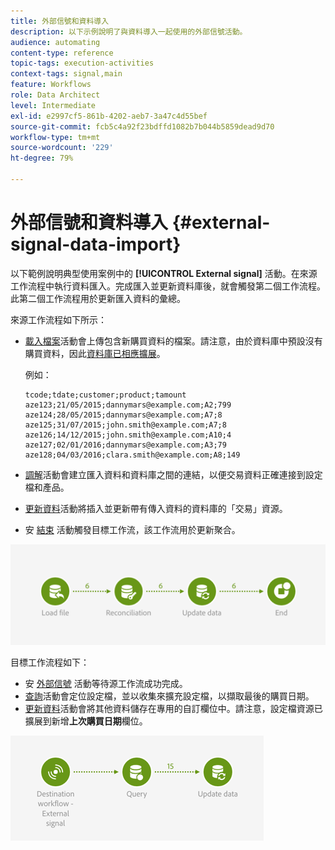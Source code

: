 ```yaml
---
title: 外部信號和資料導入
description: 以下示例說明了與資料導入一起使用的外部信號活動。
audience: automating
content-type: reference
topic-tags: execution-activities
context-tags: signal,main
feature: Workflows
role: Data Architect
level: Intermediate
exl-id: e2997cf5-861b-4202-aeb7-3a47c4d55bef
source-git-commit: fcb5c4a92f23bdffd1082b7b044b5859dead9d70
workflow-type: tm+mt
source-wordcount: '229'
ht-degree: 79%

---
```


# 外部信號和資料導入 {#external-signal-data-import}

以下範例說明典型使用案例中的 **[!UICONTROL External signal]** 活動。在來源工作流程中執行資料匯入。完成匯入並更新資料庫後，就會觸發第二個工作流程。此第二個工作流程用於更新匯入資料的彙總。

來源工作流程如下所示：

* [載入檔案](../../automating/using/load-file.md)活動會上傳包含新購買資料的檔案。請注意，由於資料庫中預設沒有購買資料，因此[資料庫已相應擴展](../../developing/using/data-model-concepts.md)。

   例如：

   ```
   tcode;tdate;customer;product;tamount
   aze123;21/05/2015;dannymars@example.com;A2;799
   aze124;28/05/2015;dannymars@example.com;A7;8
   aze125;31/07/2015;john.smith@example.com;A7;8
   aze126;14/12/2015;john.smith@example.com;A10;4
   aze127;02/01/2016;dannymars@example.com;A3;79
   aze128;04/03/2016;clara.smith@example.com;A8;149
   ```

* [調解](../../automating/using/reconciliation.md)活動會建立匯入資料和資料庫之間的連結，以便交易資料正確連接到設定檔和產品。
* [更新資料](../../automating/using/update-data.md)活動將插入並更新帶有傳入資料的資料庫的「交易」資源。
* 安 [結束](../../automating/using/start-and-end.md) 活動觸發目標工作流，該工作流用於更新聚合。

![](assets/signal_example_source1.png)

目標工作流程如下：

* 安 [外部信號](../../automating/using/external-signal.md) 活動等待源工作流成功完成。
* [查詢](../../automating/using/query.md#enriching-data)活動會定位設定檔，並以收集來擴充設定檔，以擷取最後的購買日期。
* [更新資料](../../automating/using/update-data.md)活動會將其他資料儲存在專用的自訂欄位中。請注意，設定檔資源已擴展到新增&#x200B;**上次購買日期**&#x200B;欄位。

![](assets/signal_example_source2.png)

